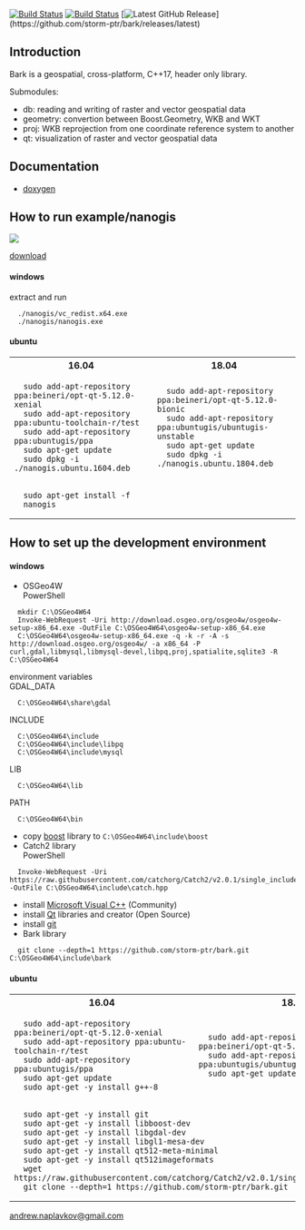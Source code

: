 [![Build Status](https://travis-ci.org/storm-ptr/bark.svg?branch=master)](https://travis-ci.org/storm-ptr/bark)
[![Build Status](https://ci.appveyor.com/api/projects/status/github/storm-ptr/bark?svg=true&branch=master)](https://ci.appveyor.com/project/storm-ptr/bark/branch/master)
[![Latest GitHub Release](https://img.shields.io/github/release/storm-ptr/bark.svg?)](https://github.com/storm-ptr/bark/releases/latest)

## Introduction

Bark is a geospatial, cross-platform, C++17, header only library.

Submodules:
- db: reading and writing of raster and vector geospatial data
- geometry: convertion between Boost.Geometry, WKB and WKT
- proj: WKB reprojection from one coordinate reference system to another
- qt: visualization of raster and vector geospatial data

## Documentation

* [doxygen](https://storm-ptr.github.io/bark/)

## How to run example/nanogis

![](https://user-images.githubusercontent.com/3381451/38042411-f93918b8-32bc-11e8-8be0-433668c62d42.png)

[download](https://github.com/storm-ptr/bark/releases/latest)

#### windows
  extract and run

  ```
    ./nanogis/vc_redist.x64.exe
    ./nanogis/nanogis.exe
  ```

#### ubuntu
<table><tr><th>16.04</th><th>18.04</th></tr><tr><td>

  ```
    sudo add-apt-repository ppa:beineri/opt-qt-5.12.0-xenial
    sudo add-apt-repository ppa:ubuntu-toolchain-r/test
    sudo add-apt-repository ppa:ubuntugis/ppa
    sudo apt-get update
    sudo dpkg -i ./nanogis.ubuntu.1604.deb
  ```
</td><td>

  ```
    sudo add-apt-repository ppa:beineri/opt-qt-5.12.0-bionic
    sudo add-apt-repository ppa:ubuntugis/ubuntugis-unstable
    sudo apt-get update
    sudo dpkg -i ./nanogis.ubuntu.1804.deb
  ```
</td></tr><tr><td colspan="2">

  ```
    sudo apt-get install -f
    nanogis
  ```
</td></tr></table>

## How to set up the development environment

#### windows

  * OSGeo4W<br>
  PowerShell
  ```
    mkdir C:\OSGeo4W64
    Invoke-WebRequest -Uri http://download.osgeo.org/osgeo4w/osgeo4w-setup-x86_64.exe -OutFile C:\OSGeo4W64\osgeo4w-setup-x86_64.exe
    C:\OSGeo4W64\osgeo4w-setup-x86_64.exe -q -k -r -A -s http://download.osgeo.org/osgeo4w/ -a x86_64 -P curl,gdal,libmysql,libmysql-devel,libpq,proj,spatialite,sqlite3 -R C:\OSGeo4W64
  ```
  environment variables<br>
  GDAL_DATA
  ```
    C:\OSGeo4W64\share\gdal
  ```
  INCLUDE
  ```
    C:\OSGeo4W64\include
    C:\OSGeo4W64\include\libpq
    C:\OSGeo4W64\include\mysql
  ```
  LIB
  ```
    C:\OSGeo4W64\lib
  ```
  PATH
  ```
    C:\OSGeo4W64\bin
  ```
  * copy [boost](https://www.boost.org/users/download/) library to ```C:\OSGeo4W64\include\boost```
  * Catch2 library<br>
  PowerShell
  ```
    Invoke-WebRequest -Uri https://raw.githubusercontent.com/catchorg/Catch2/v2.0.1/single_include/catch.hpp -OutFile C:\OSGeo4W64\include\catch.hpp
  ```
  * install [Microsoft Visual C++](https://www.visualstudio.com/vs/cplusplus/) (Community)
  * install [Qt](https://www.qt.io/download) libraries and creator (Open Source)
  * install [git](https://git-scm.com/downloads)
  * Bark library
  ```
    git clone --depth=1 https://github.com/storm-ptr/bark.git C:\OSGeo4W64\include\bark
  ```

#### ubuntu

<table><tr><th>16.04</th><th>18.04</th></tr><tr><td>

  ```
	sudo add-apt-repository ppa:beineri/opt-qt-5.12.0-xenial
	sudo add-apt-repository ppa:ubuntu-toolchain-r/test
	sudo add-apt-repository ppa:ubuntugis/ppa
	sudo apt-get update
	sudo apt-get -y install g++-8
  ```
</td><td>

  ```
	sudo add-apt-repository ppa:beineri/opt-qt-5.12.0-bionic
	sudo add-apt-repository ppa:ubuntugis/ubuntugis-unstable
	sudo apt-get update
  ```
</td></tr><tr><td colspan="2">

  ```
	sudo apt-get -y install git
	sudo apt-get -y install libboost-dev
	sudo apt-get -y install libgdal-dev
	sudo apt-get -y install libgl1-mesa-dev
	sudo apt-get -y install qt512-meta-minimal
	sudo apt-get -y install qt512imageformats
    wget https://raw.githubusercontent.com/catchorg/Catch2/v2.0.1/single_include/catch.hpp
    git clone --depth=1 https://github.com/storm-ptr/bark.git
  ```
</td></tr></table>

andrew.naplavkov@gmail.com
